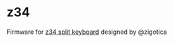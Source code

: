 # z34

Firmware for [z34 split keyboard](https://github.com/zigotica/mechanical-keyboards/tree/main/z34) designed by @zigotica

